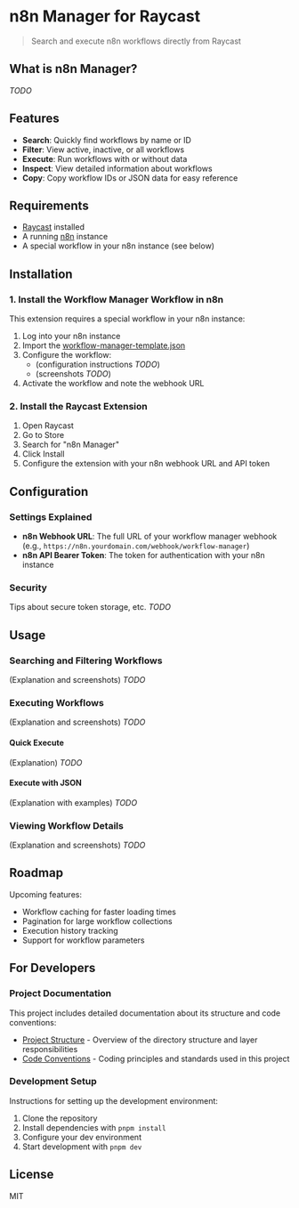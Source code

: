 # n8n Manager for Raycast

> Search and execute n8n workflows directly from Raycast

## What is n8n Manager?

_TODO_

## Features

- **Search**: Quickly find workflows by name or ID
- **Filter**: View active, inactive, or all workflows
- **Execute**: Run workflows with or without data
- **Inspect**: View detailed information about workflows
- **Copy**: Copy workflow IDs or JSON data for easy reference

## Requirements

- [Raycast](https://www.raycast.com/) installed
- A running [n8n](https://n8n.io/) instance
- A special workflow in your n8n instance (see below)

## Installation

### 1. Install the Workflow Manager Workflow in n8n

This extension requires a special workflow in your n8n instance:

1. Log into your n8n instance
2. Import the [workflow-manager-template.json](https://creators.n8n.io/workflows/4166)
3. Configure the workflow:
   - (configuration instructions _TODO_)
   - (screenshots _TODO_)
4. Activate the workflow and note the webhook URL

### 2. Install the Raycast Extension

1. Open Raycast
2. Go to Store
3. Search for "n8n Manager"
4. Click Install
5. Configure the extension with your n8n webhook URL and API token

## Configuration

### Settings Explained

- **n8n Webhook URL**: The full URL of your workflow manager webhook (e.g., `https://n8n.yourdomain.com/webhook/workflow-manager`)
- **n8n API Bearer Token**: The token for authentication with your n8n instance

### Security

Tips about secure token storage, etc. _TODO_

## Usage

### Searching and Filtering Workflows

(Explanation and screenshots) _TODO_

### Executing Workflows

(Explanation and screenshots) _TODO_

#### Quick Execute

(Explanation) _TODO_

#### Execute with JSON

(Explanation with examples) _TODO_

### Viewing Workflow Details

(Explanation and screenshots) _TODO_

## Roadmap

Upcoming features:

- Workflow caching for faster loading times
- Pagination for large workflow collections
- Execution history tracking
- Support for workflow parameters

## For Developers

### Project Documentation

This project includes detailed documentation about its structure and code conventions:

- [Project Structure](docs/project-structure.md) - Overview of the directory structure and layer responsibilities
- [Code Conventions](docs/code-conventions.md) - Coding principles and standards used in this project

### Development Setup

Instructions for setting up the development environment:

1. Clone the repository
2. Install dependencies with `pnpm install`
3. Configure your dev environment
4. Start development with `pnpm dev`

## License

MIT
